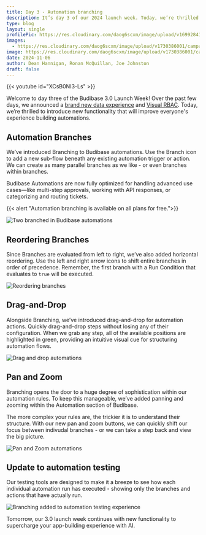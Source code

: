 ```yaml
---
title: Day 3 - Automation branching
description: It’s day 3 of our 2024 launch week. Today, we’re thrilled to unveil Automation Branching, empowering you to build sophisticated, automated workflows with ease. 
type: blog
layout: single
profilePic: https://res.cloudinary.com/daog6scxm/image/upload/v1699284176/Branding/Assets/Symbol/RGB/Full%20Colour/bb-symbol-trans_v60zdz.svg
images:
  - https://res.cloudinary.com/daog6scxm/image/upload/v1730386001/campaigns/3.0/day%203/day_3_a1h2jb.png
image: https://res.cloudinary.com/daog6scxm/image/upload/v1730386001/campaigns/3.0/day%203/day_3_a1h2jb.png
date: 2024-11-06
author: Dean Hannigan, Ronan McQuillan, Joe Johnston
draft: false
---
```


{{< youtube id="XCsB0NI3-Ls" >}}

Welcome to day three of the Budibase 3.0 Launch Week! Over the past few days, we announced a [brand new data experience](/blog/updates/v3/launchweek/day1) and [Visual RBAC](/blog/updates/v3/launchweek/day2). Today, we’re thrilled to introduce new functionality that will improve everyone's experience building automations.

## Automation Branches

We’ve introduced Branching to Budibase automations. Use the Branch icon to add a new sub-flow beneath any existing automation trigger or action. We can create as many parallel branches as we like - or even branches within branches. 

Budibase Automations are now fully optimized for handling advanced use cases—like multi-step approvals, working with API responses, or categorizing and routing tickets.

{{< alert "Automation branching is available on all plans for free.">}}

![Two branched in Budibase automations](https://res.cloudinary.com/daog6scxm/image/upload/v1730386001/campaigns/3.0/day%203/branching_djgn0q.webp)

## Reordering Branches

Since Branches are evaluated from left to right, we’ve also added horizontal reordering. Use the left and right arrow icons to shift entire branches in order of precedence. Remember, the first branch with a Run Condition that evaluates to `true` will be executed.

![Reordering branches](https://res.cloudinary.com/daog6scxm/image/upload/v1730387063/campaigns/3.0/day%203/move-branch_figxtu.webp)

## Drag-and-Drop

Alongside Branching, we’ve introduced drag-and-drop for automation actions. Quickly drag-and-drop steps without losing any of their configuration. When we grab any step, all of the available positions are highlighted in green, providing an intuitive visual cue for structuring automation flows.

![Drag and drop automations](https://res.cloudinary.com/daog6scxm/image/upload/v1730386682/campaigns/3.0/day%203/drag_and_drop_lowawo.webp)

## Pan and Zoom

Branching opens the door to a huge degree of sophistication within our automation rules. To keep this manageable, we’ve added panning and zooming within the Automation section of Budibase.

The more complex your rules are, the trickier it is to understand their structure. With our new pan and zoom buttons, we can quickly shift our focus between indivudal branches - or we can take a step back and view the big picture.

![Pan and Zoom automations](https://res.cloudinary.com/daog6scxm/image/upload/v1730387330/campaigns/3.0/day%203/CleanShot_2024-10-31_at_15.08.13_d8kvls.gif)

## Update to automation testing

Our testing tools are designed to make it a breeze to see how each individual automation run has executed - showing only the branches and actions that have actually run. 

![Branching added to automation testing experience](https://res.cloudinary.com/daog6scxm/image/upload/v1730387928/campaigns/3.0/day%203/test_ufzu87.webp)

Tomorrow, our 3.0 launch week continues with new functionality to supercharge your app-building experience with AI.

